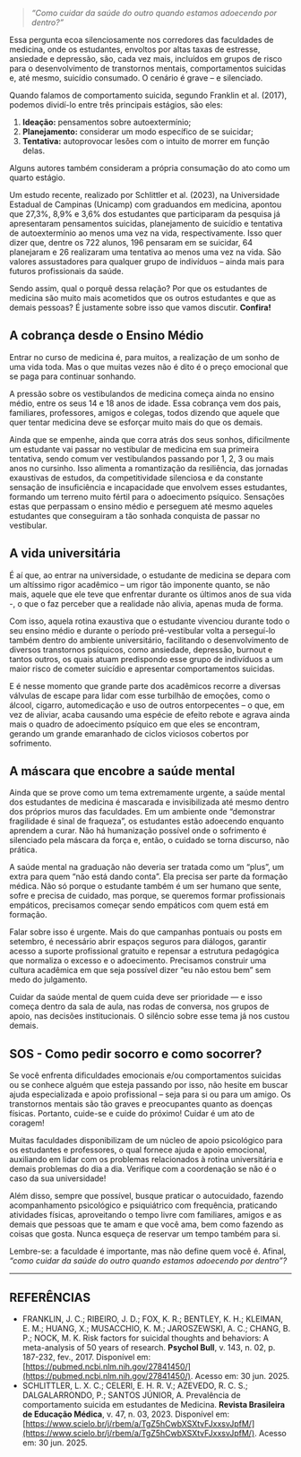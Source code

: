 
> *“Como cuidar da saúde do outro quando estamos adoecendo por dentro?”*

Essa pergunta ecoa silenciosamente nos corredores das faculdades de medicina, onde os estudantes, envoltos por altas taxas de estresse, ansiedade e depressão, são, cada vez mais, incluídos em grupos de risco para o desenvolvimento de transtornos mentais, comportamentos suicidas e, até mesmo, suicídio consumado. O cenário é grave – e silenciado.

Quando falamos de comportamento suicida, segundo Franklin et al. (2017), podemos dividí-lo entre três principais estágios, são eles:

1.  **Ideação:** pensamentos sobre autoextermínio;
2.  **Planejamento:** considerar um modo específico de se suicidar;
3.  **Tentativa:** autoprovocar lesões com o intuito de morrer em função delas.

Alguns autores também consideram a própria consumação do ato como um quarto estágio.

Um estudo recente, realizado por Schlittler et al. (2023), na Universidade Estadual de Campinas (Unicamp) com graduandos em medicina, apontou que 27,3%, 8,9% e 3,6% dos estudantes que participaram da pesquisa já apresentaram pensamentos suicidas, planejamento de suicídio e tentativa de autoextermínio ao menos uma vez na vida, respectivamente. Isso quer dizer que, dentre os 722 alunos, 196 pensaram em se suicidar, 64 planejaram e 26 realizaram uma tentativa ao menos uma vez na vida. São valores assustadores para qualquer grupo de indivíduos – ainda mais para futuros profissionais da saúde.

Sendo assim, qual o porquê dessa relação? Por que os estudantes de medicina são muito mais acometidos que os outros estudantes e que as demais pessoas? É justamente sobre isso que vamos discutir. **Confira!**

## A cobrança desde o Ensino Médio

Entrar no curso de medicina é, para muitos, a realização de um sonho de uma vida toda. Mas o que muitas vezes não é dito é o preço emocional que se paga para continuar sonhando.

A pressão sobre os vestibulandos de medicina começa ainda no ensino médio, entre os seus 14 e 18 anos de idade. Essa cobrança vem dos pais, familiares, professores, amigos e colegas, todos dizendo que aquele que quer tentar medicina deve se esforçar muito mais do que os demais.

Ainda que se empenhe, ainda que corra atrás dos seus sonhos, dificilmente um estudante vai passar no vestibular de medicina em sua primeira tentativa, sendo comum ver vestibulandos passando por 1, 2, 3 ou mais anos no cursinho. Isso alimenta a romantização da resiliência, das jornadas exaustivas de estudos, da competitividade silenciosa e da constante sensação de insuficiência e incapacidade que envolvem esses estudantes, formando um terreno muito fértil para o adoecimento psíquico. Sensações estas que perpassam o ensino médio e perseguem até mesmo aqueles estudantes que conseguiram a tão sonhada conquista de passar no vestibular.

## A vida universitária

É aí que, ao entrar na universidade, o estudante de medicina se depara com um altíssimo rigor acadêmico – um rigor tão imponente quanto, se não mais, aquele que ele teve que enfrentar durante os últimos anos de sua vida -, o que o faz perceber que a realidade não alivia, apenas muda de forma.

Com isso, aquela rotina exaustiva que o estudante vivenciou durante todo o seu ensino médio e durante o período pré-vestibular volta a perseguí-lo também dentro do ambiente universitário, facilitando o desenvolvimento de diversos transtornos psíquicos, como ansiedade, depressão, burnout e tantos outros, os quais atuam predispondo esse grupo de indivíduos a um maior risco de cometer suicídio e apresentar comportamentos suicidas.

E é nesse momento que grande parte dos acadêmicos recorre a diversas válvulas de escape para lidar com esse turbilhão de emoções, como o álcool, cigarro, automedicação e uso de outros entorpecentes – o que, em vez de aliviar, acaba causando uma espécie de efeito rebote e agrava ainda mais o quadro de adoecimento psíquico em que eles se encontram, gerando um grande emaranhado de ciclos viciosos cobertos por sofrimento.

## A máscara que encobre a saúde mental

Ainda que se prove como um tema extremamente urgente, a saúde mental dos estudantes de medicina é mascarada e invisibilizada até mesmo dentro dos próprios muros das faculdades. Em um ambiente onde “demonstrar fragilidade é sinal de fraqueza”, os estudantes estão adoecendo enquanto aprendem a curar. Não há humanização possível onde o sofrimento é silenciado pela máscara da força e, então, o cuidado se torna discurso, não prática.

A saúde mental na graduação não deveria ser tratada como um “plus”, um extra para quem “não está dando conta”. Ela precisa ser parte da formação médica. Não só porque o estudante também é um ser humano que sente, sofre e precisa de cuidado, mas porque, se queremos formar profissionais empáticos, precisamos começar sendo empáticos com quem está em formação.

Falar sobre isso é urgente. Mais do que campanhas pontuais ou posts em setembro, é necessário abrir espaços seguros para diálogos, garantir acesso a suporte profissional gratuito e repensar a estrutura pedagógica que normaliza o excesso e o adoecimento. Precisamos construir uma cultura acadêmica em que seja possível dizer “eu não estou bem” sem medo do julgamento.

Cuidar da saúde mental de quem cuida deve ser prioridade — e isso começa dentro da sala de aula, nas rodas de conversa, nos grupos de apoio, nas decisões institucionais. O silêncio sobre esse tema já nos custou demais.

## SOS - Como pedir socorro e como socorrer?

Se você enfrenta dificuldades emocionais e/ou comportamentos suicidas ou se conhece alguém que esteja passando por isso, não hesite em buscar ajuda especializada e apoio profissional – seja para si ou para um amigo. Os transtornos mentais são tão graves e preocupantes quanto as doenças físicas. Portanto, cuide-se e cuide do próximo! Cuidar é um ato de coragem!

Muitas faculdades disponibilizam de um núcleo de apoio psicológico para os estudantes e professores, o qual fornece ajuda e apoio emocional, auxiliando em lidar com os problemas relacionados à rotina universitária e demais problemas do dia a dia. Verifique com a coordenação se não é o caso da sua universidade!

Além disso, sempre que possível, busque praticar o autocuidado, fazendo acompanhamento psicológico e psiquiátrico com frequência, praticando atividades físicas, aproveitando o tempo livre com familiares, amigos e as demais que pessoas que te amam e que você ama, bem como fazendo as coisas que gosta. Nunca esqueça de reservar um tempo também para si.

Lembre-se: a faculdade é importante, mas não define quem você é. Afinal, *“como cuidar da saúde do outro quando estamos adoecendo por dentro”?*

---


## REFERÊNCIAS

-   FRANKLIN, J. C.; RIBEIRO, J. D.; FOX, K. R.; BENTLEY, K. H.; KLEIMAN, E. M.; HUANG, X.; MUSACCHIO, K. M.; JAROSZEWSKI, A. C.; CHANG, B. P.; NOCK, M. K. Risk factors for suicidal thoughts and behaviors: A meta-analysis of 50 years of research. **Psychol Bull**, v. 143, n. 02, p. 187-232, fev., 2017. Disponível em: [https://pubmed.ncbi.nlm.nih.gov/27841450/](https://pubmed.ncbi.nlm.nih.gov/27841450/). Acesso em: 30 jun. 2025.
-   SCHLITTLER, L. X. C.; CELERI, E. H. R. V.; AZEVEDO, R. C. S.; DALGALARRONDO, P.; SANTOS JÚNIOR, A. Prevalência de comportamento suicida em estudantes de Medicina. **Revista Brasileira de Educação Médica**, v. 47, n. 03, 2023. Disponível em: [https://www.scielo.br/j/rbem/a/TgZ5hCwbXSXtvFJxxsvJpfM/](https://www.scielo.br/j/rbem/a/TgZ5hCwbXSXtvFJxxsvJpfM/). Acesso em: 30 jun. 2025.